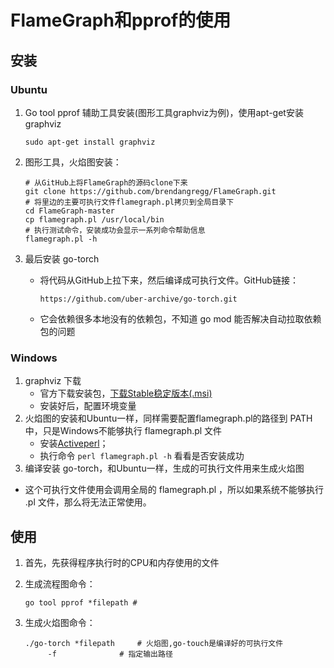 # FlameGraph和pprof的使用

## 安装

### Ubuntu

1. Go tool pprof 辅助工具安装(图形工具graphviz为例)，使用apt-get安装graphviz 

   ```shell
   sudo apt-get install graphviz
   ```


2. 图形工具，火焰图安装： 

   ```shell
   # 从GitHub上将FlameGraph的源码clone下来
   git clone https://github.com/brendangregg/FlameGraph.git
   # 将里边的主要可执行文件flamegraph.pl拷贝到全局目录下
   cd FlameGraph-master
   cp flamegraph.pl /usr/local/bin
   # 执行测试命令，安装成功会显示一系列命令帮助信息
   flamegraph.pl -h
   ```

3. 最后安装 go-torch 

   - 将代码从GitHub上拉下来，然后编译成可执行文件。GitHub链接：

     ```shell
     https://github.com/uber-archive/go-torch.git
     ```

   - 它会依赖很多本地没有的依赖包，不知道 go mod 能否解决自动拉取依赖包的问题

### Windows

1. graphviz 下载
   - 官方下载安装包，[下载Stable稳定版本(.msi) ](<http://www.graphviz.org/download/>)
   - 安装好后，配置环境变量
2. 火焰图的安装和Ubuntu一样，同样需要配置flamegraph.pl的路径到 PATH 中，只是Windows不能够执行 flamegraph.pl 文件
   - 安装[Activeperl](<https://www.activestate.com/products/activeperl/downloads/>)；
   - 执行命令 `perl flamegraph.pl -h` 看看是否安装成功
3.  编译安装 go-torch，和Ubuntu一样，生成的可执行文件用来生成火焰图
   - 这个可执行文件使用会调用全局的 flamegraph.pl ，所以如果系统不能够执行 .pl 文件，那么将无法正常使用。

## 使用

1. 首先，先获得程序执行时的CPU和内存使用的文件

2. 生成流程图命令：

   ```shell
   go tool pprof *filepath # 
   ```

3. 生成火焰图命令：

   ```shell
   ./go-torch *filepath 	# 火焰图,go-touch是编译好的可执行文件
   		-f 				# 指定输出路径 
```
   
   



